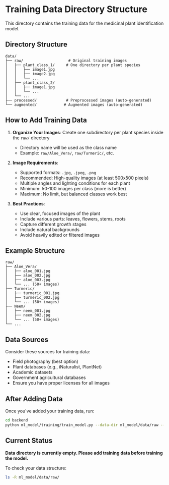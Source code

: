 # Training Data Directory Structure

This directory contains the training data for the medicinal plant identification model.

## Directory Structure

```
data/
├── raw/                    # Original training images
│   ├── plant_class_1/     # One directory per plant species
│   │   ├── image1.jpg
│   │   ├── image2.jpg
│   │   └── ...
│   ├── plant_class_2/
│   │   ├── image1.jpg
│   │   └── ...
│   └── ...
├── processed/             # Preprocessed images (auto-generated)
└── augmented/            # Augmented images (auto-generated)
```

## How to Add Training Data

1. **Organize Your Images**: Create one subdirectory per plant species inside the `raw/` directory
   - Directory name will be used as the class name
   - Example: `raw/Aloe_Vera/`, `raw/Turmeric/`, etc.

2. **Image Requirements**:
   - Supported formats: `.jpg`, `.jpeg`, `.png`
   - Recommended: High-quality images (at least 500x500 pixels)
   - Multiple angles and lighting conditions for each plant
   - Minimum: 50-100 images per class (more is better)
   - Maximum: No limit, but balanced classes work best

3. **Best Practices**:
   - Use clear, focused images of the plant
   - Include various parts: leaves, flowers, stems, roots
   - Capture different growth stages
   - Include natural backgrounds
   - Avoid heavily edited or filtered images

## Example Structure

```
raw/
├── Aloe_Vera/
│   ├── aloe_001.jpg
│   ├── aloe_002.jpg
│   ├── aloe_003.jpg
│   └── ... (50+ images)
├── Turmeric/
│   ├── turmeric_001.jpg
│   ├── turmeric_002.jpg
│   └── ... (50+ images)
├── Neem/
│   ├── neem_001.jpg
│   ├── neem_002.jpg
│   └── ... (50+ images)
└── ...
```

## Data Sources

Consider these sources for training data:
- Field photography (best option)
- Plant databases (e.g., iNaturalist, PlantNet)
- Academic datasets
- Government agricultural databases
- Ensure you have proper licenses for all images

## After Adding Data

Once you've added your training data, run:
```bash
cd backend
python ml_model/training/train_model.py --data-dir ml_model/data/raw --balance-classes --epochs 50
```

## Current Status

**Data directory is currently empty. Please add training data before training the model.**

To check your data structure:
```bash
ls -R ml_model/data/raw/
```

